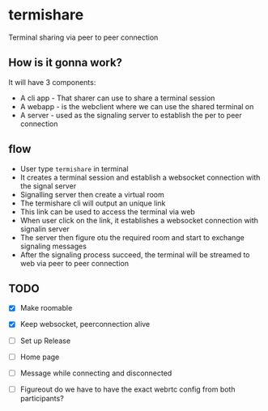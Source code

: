 # termishare
Terminal sharing via peer to peer connection

## How is it gonna work?
It will have 3 components:
- A cli app - That sharer can use to share a terminal session
- A webapp - is the webclient where we can use the shared terminal on
- A server - used as the signaling server to establish the per to peer connection



## flow
- User type `termishare` in terminal
- It creates a terminal session and establish a websocket connection with the signal server
- Signalling server then create a virtual room
- The termishare cli will output an unique link
- This link can be used to access the terminal via web
- When user click on the link, it establishes a websocket connection with signalin server
- The server then figure otu the required room and start to exchange signaling messages
- After the signaling process succeed, the terminal will be streamed to web via peer to peer connection

## TODO
- [x] Make roomable
- [x] Keep websocket, peerconnection alive
- [ ] Set up Release
- [ ] Home page
- [ ] Message while connecting and disconnected
- [ ] Figureout do we have to have the exact webrtc config from both participants?

